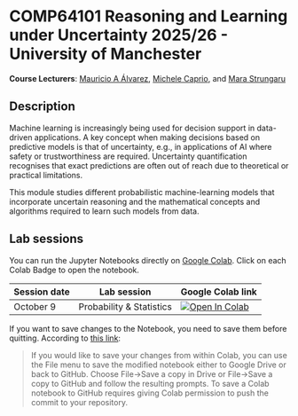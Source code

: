 # COMP64101 Reasoning and Learning under Uncertainty 2025/26 - University of Manchester

**Course Lecturers**: [Mauricio A Álvarez](https://maalvarezl.github.io/), [Michele Caprio](https://michelecaprio.wixsite.com/caprio), and [Mara Strungaru](https://research.manchester.ac.uk/en/persons/mara-strungaru)

## Description

Machine learning is increasingly being used for decision support in data-driven applications. A key concept when making decisions based on predictive models is that of uncertainty, e.g., in applications of AI where safety or trustworthiness are required. Uncertainty quantification recognises that exact predictions are often out of reach due to theoretical or practical limitations.  ​ 

​This module studies different probabilistic machine-learning models that incorporate uncertain reasoning and the mathematical concepts and algorithms required to learn such models from data.
​
## Lab sessions

You can run the Jupyter Notebooks directly on [Google Colab](https://colab.research.google.com/notebooks/intro.ipynb?utm_source=scs-index). Click on each Colab Badge to open the notebook.


| Session date |      Lab session        |  Google Colab link |
|--------------------|----------------|---------------|
|     October 9               |Probability & Statistics  |  [![Open In Colab](https://colab.research.google.com/assets/colab-badge.svg)](https://github.com/maalvarezl/COMP64101-Reasoning-and-Learning-under-Uncertainty-Module/blob/main/Labs/Lab_Prob%26Stats.ipynb)|
<!--
|     October 18              |Inference  |  [![Open In Colab](https://colab.research.google.com/assets/colab-badge.svg)](https://colab.research.google.com/github/maalvarezl/COMP64101-Reasoning-and-Learning-under-Uncertainty-Module/blob/main/Labs/Lab%202%20-%20Inference.ipynb#scrollTo=udJ2zgaGGdxh)|
|      November 8              | Probabilistic Graphical Models |  [![Open In Colab](https://colab.research.google.com/assets/colab-badge.svg)](https://colab.research.google.com/github/maalvarezl/COMP64101-Reasoning-and-Learning-under-Uncertainty-Module/blob/main/Labs/Lab%203%20-%20Probabilistic%20Graphical%20Models.ipynb)|
|      November 22              | Bayesian Neural Networks |  [![Open In Colab](https://colab.research.google.com/assets/colab-badge.svg)](https://colab.research.google.com/github/maalvarezl/COMP64101-Reasoning-and-Learning-under-Uncertainty-Module/blob/main/Labs/Lab%204%20-%20Bayesian%20Neural%20Networks.ipynb)|
|      December 6              | Introduction to Gaussian Processes |  [![Open In Colab](https://colab.research.google.com/assets/colab-badge.svg)](https://colab.research.google.com/github/maalvarezl/COMP64101-Reasoning-and-Learning-under-Uncertainty-Module/blob/main/Labs/Lab%205%20-%20Introduction%20to%20GPs.ipynb)|

-->

If you want to save changes to the Notebook, you need to save them before quitting. According to [this link](https://colab.research.google.com/github/googlecolab/colabtools/blob/master/notebooks/colab-github-demo.ipynb#scrollTo=Rmai0dD30XzL):

> If you would like to save your changes from within Colab, you can use the File menu to save the modified notebook either to Google Drive or back to GitHub. Choose File→Save a copy in Drive or File→Save a copy to GitHub and follow the resulting prompts. To save a Colab notebook to GitHub requires giving Colab permission to push the commit to your repository.
